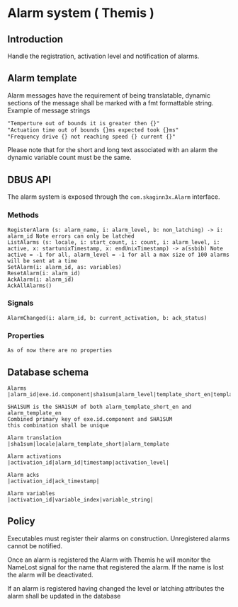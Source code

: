 # Alarm system ( Themis )

## Introduction
Handle the registration, activation level and notification of alarms.

## Alarm template
Alarm messages have the requirement of being translatable, dynamic sections
of the message shall be marked with a fmt formattable string.
Example of message strings 
```txt
"Temperture out of bounds it is greater then {}"
"Actuation time out of bounds {}ms expected took {}ms"
"Frequency drive {} not reaching speed {} current {}"
```
Please note that for the short and long text associated with an alarm the
dynamic variable count must be the same.

## DBUS API
The alarm system is exposed through the `com.skaginn3x.Alarm` interface.

### Methods
    RegisterAlarm (s: alarm_name, i: alarm_level, b: non_latching) -> i: alarm_id Note errors can only be latched
    ListAlarms (s: locale, i: start_count, i: count, i: alarm_level, i: active, x: startunixTimestamp, x: endUnixTimestamp) -> a(ssbib) Note active = -1 for all, alarm_level = -1 for all a max size of 100 alarms will be sent at a time
    SetAlarm(i: alarm_id, as: variables)
    ResetAlarm(i: alarm_id)
    AckAlarm(i: alarm_id)
    AckAllAlarms()
### Signals
    AlarmChanged(i: alarm_id, b: current_activation, b: ack_status)
### Properties
    As of now there are no properties
## Database schema
```
Alarms
|alarm_id|exe.id.component|sha1sum|alarm_level|template_short_en|template_en|alarm_latching|

SHA1SUM is the SHA1SUM of both alarm_template_short_en and alarm_template_en
Combined primary key of exe.id.component and SHA1SUM
this combination shall be unique

Alarm translation
|sha1sum|locale|alarm_template_short|alarm_template

Alarm activations
|activation_id|alarm_id|timestamp|activation_level|

Alarm acks
|activation_id|ack_timestamp|

Alarm variables
|activation_id|variable_index|variable_string|
```


## Policy
Executables must register their alarms on construction. Unregistered alarms cannot be notified.

Once an alarm is registered the Alarm with Themis he will monitor the NameLost signal for the
name that registered the alarm. If the name is lost the alarm will be deactivated.

If an alarm is registered having changed the level or latching attributes the alarm shall be
updated in the database